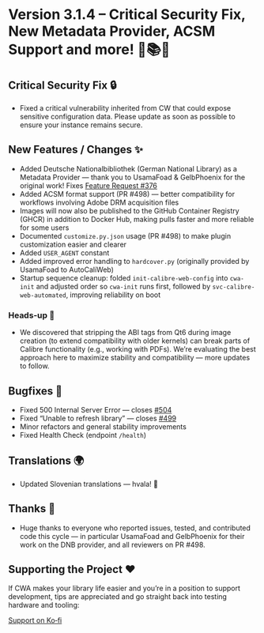 # Version 3.1.4 – Critical Security Fix, New Metadata Provider, ACSM Support and more! 🔐📚✨

## Critical Security Fix 🔒

- Fixed a critical vulnerability inherited from CW that could expose sensitive configuration data. Please update as soon as possible to ensure your instance remains secure.

## New Features / Changes ✨

- Added Deutsche Nationalbibliothek (German National Library) as a Metadata Provider — thank you to UsamaFoad & GelbPhoenix for the original work! Fixes [Feature Request #376](https://github.com/crocodilestick/Calibre-Web-Automated/issues/376)
- Added ACSM format support (PR #498) — better compatibility for workflows involving Adobe DRM acquisition files
- Images will now also be published to the GitHub Container Registry (GHCR) in addition to Docker Hub, making pulls faster and more reliable for some users
- Documented `customize.py.json` usage (PR #498) to make plugin customization easier and clearer
- Added `USER_AGENT` constant
- Added improved error handling to `hardcover.py` (originally provided by UsamaFoad to AutoCaliWeb)
- Startup sequence cleanup: folded `init-calibre-web-config` into `cwa-init` and adjusted order so `cwa-init` runs first, followed by `svc-calibre-web-automated`, improving reliability on boot

### Heads‑up 📝

- We discovered that stripping the ABI tags from Qt6 during image creation (to extend compatibility with older kernels) can break parts of Calibre functionality (e.g., working with PDFs). We’re evaluating the best approach here to maximize stability and compatibility — more updates to follow.

## Bugfixes 🐛

- Fixed 500 Internal Server Error — closes [#504](https://github.com/crocodilestick/Calibre-Web-Automated/issues/504)
- Fixed “Unable to refresh library” — closes [#499](https://github.com/crocodilestick/Calibre-Web-Automated/issues/499)
- Minor refactors and general stability improvements
- Fixed Health Check (endpoint `/health`)

## Translations 🌍

- Updated Slovenian translations — hvala! 💙

## Thanks 🙏

- Huge thanks to everyone who reported issues, tested, and contributed code this cycle — in particular UsamaFoad and GelbPhoenix for their work on the DNB provider, and all reviewers on PR #498.

## Supporting the Project ❤️

If CWA makes your library life easier and you’re in a position to support development, tips are appreciated and go straight back into testing hardware and tooling:

[Support on Ko‑fi](https://ko-fi.com/crocodilestick/tip)
